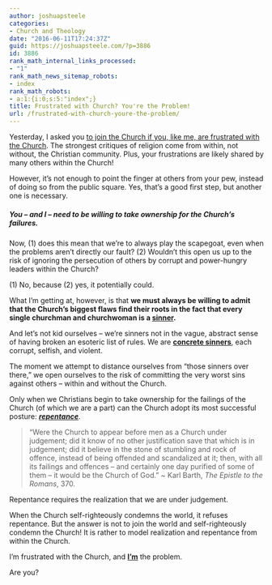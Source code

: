 ```yaml
---
author: joshuapsteele
categories:
- Church and Theology
date: "2016-06-11T17:24:37Z"
guid: https://joshuapsteele.com/?p=3886
id: 3886
rank_math_internal_links_processed:
- "1"
rank_math_news_sitemap_robots:
- index
rank_math_robots:
- a:1:{i:0;s:5:"index";}
title: Frustrated with Church? You're the Problem!
url: /frustrated-with-church-youre-the-problem/
---
```


Yesterday, I asked you [to join the Church if you, like me, are frustrated with the Church](http://frustrated). The strongest critiques of religion come from within, not without, the Christian community. Plus, your frustrations are likely shared by many others within the Church!

However, it’s not enough to point the finger at others from your pew, instead of doing so from the public square. Yes, that’s a good first step, but another one is necessary.

##### You – and I – need to be willing to take ownership for the Church’s failures.

Now, (1) does this mean that we’re to always play the scapegoat, even when the problems aren’t directly our fault? (2) Wouldn’t this open us up to the risk of ignoring the persecution of others by corrupt and power-hungry leaders within the Church?

(1) No, because (2) yes, it potentially could.

What I’m getting at, however, is that **we must always be willing to admit that the Church’s biggest flaws find their roots in the fact that every single churchman and churchwoman is a <span style="text-decoration: underline;">sinner</span>.**

And let’s not kid ourselves – we’re sinners not in the vague, abstract sense of having broken an esoteric list of rules. We are <span style="text-decoration: underline;">**concrete sinners**</span>, each corrupt, selfish, and violent.

The moment we attempt to distance ourselves from “those sinners over there,” we open ourselves to the risk of committing the very worst sins against others – within and without the Church.

Only when we Christians begin to take ownership for the failings of the Church (of which we are a part) can the Church adopt its most successful posture: <span style="text-decoration: underline;">***repentance***</span>.

> “Were the Church to appear before men as a Church under judgement; did it know of no other justification save that which is in judgement; did it believe in the stone of stumbling and rock of offence, instead of being offended and scandalized at it; then, with all its failings and offences – and certainly one day purified of some of them – it would be the Church of God.” ~ Karl Barth, *The Epistle to the Romans*, 370.

Repentance requires the realization that we are under judgement.

When the Church self-righteously condemns the world, it refuses repentance. But the answer is not to join the world and self-righteously condemn the Church! It is rather to model realization and repentance from within the Church.

I’m frustrated with the Church, and <span style="text-decoration: underline;">**I’m**</span> the problem.

Are you?